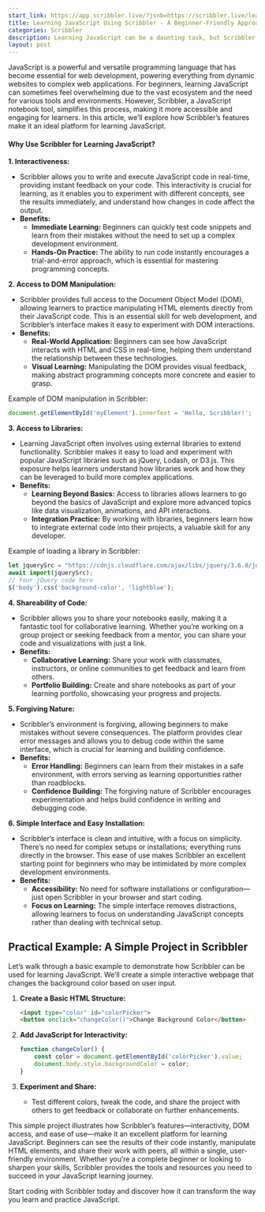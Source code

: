 ```yaml
---
start_link: https://app.scribbler.live/?jsnb=https://scribbler.live/learn/intro-lesson-1.jsnb
title: Learning JavaScript Using Scribbler - A Beginner-Friendly Approach
categories: Scribbler
description: Learning JavaScript can be a daunting task, but Scribbler makes it more approachable and enjoyable, with its interactive environment, access to the DOM and external libraries, easy code sharing, and a forgiving nature.
layout: post
---
```

JavaScript is a powerful and versatile programming language that has become essential for web development, powering everything from dynamic websites to complex web applications. For beginners, learning JavaScript can sometimes feel overwhelming due to the vast ecosystem and the need for various tools and environments. However, Scribbler, a JavaScript notebook tool, simplifies this process, making it more accessible and engaging for learners. In this article, we’ll explore how Scribbler’s features make it an ideal platform for learning JavaScript.

#### Why Use Scribbler for Learning JavaScript?

**1. Interactiveness:**
   - Scribbler allows you to write and execute JavaScript code in real-time, providing instant feedback on your code. This interactivity is crucial for learning, as it enables you to experiment with different concepts, see the results immediately, and understand how changes in code affect the output.
   - **Benefits:**
     - **Immediate Learning:** Beginners can quickly test code snippets and learn from their mistakes without the need to set up a complex development environment.
     - **Hands-On Practice:** The ability to run code instantly encourages a trial-and-error approach, which is essential for mastering programming concepts.

**2. Access to DOM Manipulation:**
   - Scribbler provides full access to the Document Object Model (DOM), allowing learners to practice manipulating HTML elements directly from their JavaScript code. This is an essential skill for web development, and Scribbler’s interface makes it easy to experiment with DOM interactions.
   - **Benefits:**
     - **Real-World Application:** Beginners can see how JavaScript interacts with HTML and CSS in real-time, helping them understand the relationship between these technologies.
     - **Visual Learning:** Manipulating the DOM provides visual feedback, making abstract programming concepts more concrete and easier to grasp.

   Example of DOM manipulation in Scribbler:
   ```javascript
   document.getElementById('myElement').innerText = 'Hello, Scribbler!';
   ```

**3. Access to Libraries:**
   - Learning JavaScript often involves using external libraries to extend functionality. Scribbler makes it easy to load and experiment with popular JavaScript libraries such as jQuery, Lodash, or D3.js. This exposure helps learners understand how libraries work and how they can be leveraged to build more complex applications.
   - **Benefits:**
     - **Learning Beyond Basics:** Access to libraries allows learners to go beyond the basics of JavaScript and explore more advanced topics like data visualization, animations, and API interactions.
     - **Integration Practice:** By working with libraries, beginners learn how to integrate external code into their projects, a valuable skill for any developer.

   Example of loading a library in Scribbler:
   ```javascript
   let jquerySrc = "https://cdnjs.cloudflare.com/ajax/libs/jquery/3.6.0/jquery.min.js";
   await import(jquerySrc);
   // Your jQuery code here
   $('body').css('background-color', 'lightblue');
   ```

**4. Shareability of Code:**
   - Scribbler allows you to share your notebooks easily, making it a fantastic tool for collaborative learning. Whether you’re working on a group project or seeking feedback from a mentor, you can share your code and visualizations with just a link.
   - **Benefits:**
     - **Collaborative Learning:** Share your work with classmates, instructors, or online communities to get feedback and learn from others.
     - **Portfolio Building:** Create and share notebooks as part of your learning portfolio, showcasing your progress and projects.

**5. Forgiving Nature:**
   - Scribbler’s environment is forgiving, allowing beginners to make mistakes without severe consequences. The platform provides clear error messages and allows you to debug code within the same interface, which is crucial for learning and building confidence.
   - **Benefits:**
     - **Error Handling:** Beginners can learn from their mistakes in a safe environment, with errors serving as learning opportunities rather than roadblocks.
     - **Confidence Building:** The forgiving nature of Scribbler encourages experimentation and helps build confidence in writing and debugging code.

**6. Simple Interface and Easy Installation:**
   - Scribbler’s interface is clean and intuitive, with a focus on simplicity. There’s no need for complex setups or installations; everything runs directly in the browser. This ease of use makes Scribbler an excellent starting point for beginners who may be intimidated by more complex development environments.
   - **Benefits:**
     - **Accessibility:** No need for software installations or configuration—just open Scribbler in your browser and start coding.
     - **Focus on Learning:** The simple interface removes distractions, allowing learners to focus on understanding JavaScript concepts rather than dealing with technical setup.

## Practical Example: A Simple Project in Scribbler

Let’s walk through a basic example to demonstrate how Scribbler can be used for learning JavaScript. We’ll create a simple interactive webpage that changes the background color based on user input.

1. **Create a Basic HTML Structure:**
   ```html
   <input type="color" id="colorPicker">
   <button onclick="changeColor()">Change Background Color</button>
   ```

2. **Add JavaScript for Interactivity:**
   ```javascript
   function changeColor() {
       const color = document.getElementById('colorPicker').value;
       document.body.style.backgroundColor = color;
   }
   ```

3. **Experiment and Share:**
   - Test different colors, tweak the code, and share the project with others to get feedback or collaborate on further enhancements.

This simple project illustrates how Scribbler’s features—interactivity, DOM access, and ease of use—make it an excellent platform for learning JavaScript. Beginners can see the results of their code instantly, manipulate HTML elements, and share their work with peers, all within a single, user-friendly environment. Whether you’re a complete beginner or looking to sharpen your skills, Scribbler provides the tools and resources you need to succeed in your JavaScript learning journey.

Start coding with Scribbler today and discover how it can transform the way you learn and practice JavaScript.
